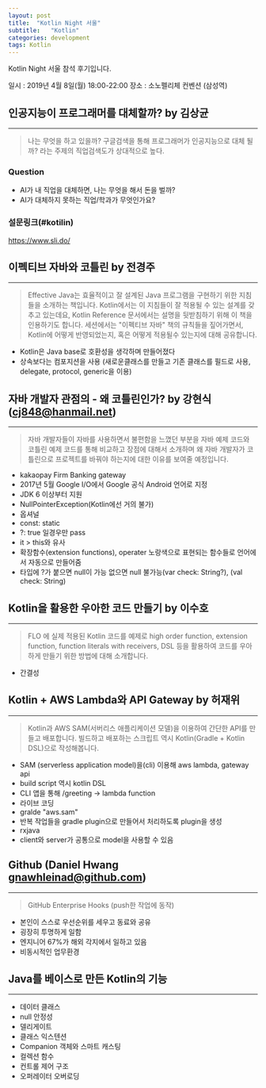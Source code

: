 ```yaml
---
layout: post
title:  "Kotlin Night 서울"
subtitle:   "Kotlin"
categories: development
tags: Kotlin
---
```


Kotlin Night 서울 참석 후기입니다.

일시 : 2019년 4월 8일(월) 18:00-22:00
장소 : 소노펠리체 컨벤션 (삼성역)

## 인공지능이 프로그래머를 대체할까? by 김상균
---

> 나는 무엇을 하고 있을까? 구글검색을 통해 프로그래머가 인공지능으로 대체 될까? 라는 주제의 직업검색도가 상대적으로 높다.

### Question

- AI가 내 직업을 대체하면, 나는 무엇을 해서 돈을 벌까?
- AI가 대체하지 못하는 직업/학과가 무엇인가요?

### 설문링크(#kotilin)
<https://www.sli.do/>

## 이펙티브 자바와 코틀린 by 전경주
---

> Effective Java는 효율적이고 잘 설계된 Java 프로그램을 구현하기 위한 지침들을 소개하는 책입니다. Kotlin에서는 이 지침들이 잘 적용될 수 있는 설계를 갖추고 있는데요, Kotlin Reference 문서에서는 설명을 뒷받침하기 위해 이 책을 인용하기도 합니다. 세션에서는 "이펙티브 자바" 책의 규칙들을 짚어가면서, Kotlin에 어떻게 반영되었는지, 혹은 어떻게 적용될수 있는지에 대해 공유합니다.

- Kotlin은 Java base로 호환성을 생각하며 만들어졌다
- 상속보다는 컴포지션을 사용 (새로운클래스를 만들고 기존 클래스를 필드로 사용, delegate, protocol, generic을 이용)

## 자바 개발자 관점의 - 왜 코틀린인가? by 강현식(cj848@hanmail.net)
---

> 자바 개발자들이 자바를 사용하면서 불편함을 느꼈던 부분을 자바 예제 코드와 코틀린 예제 코드를 통해 비교하고 장점에 대해서 소개하며 왜 자바 개발자가 코틀린으로 프로젝트를 바꿔야 하는지에 대한 이유를 보여줄 예정입니다.

- kakaopay Firm Banking gateway
- 2017년 5월 Google I/O에서 Google 공식 Android 언어로 지정
- JDK 6 이상부터 지원
- NullPointerException(Kotlin에선 거의 불가)
- 옵셔널
- const: static
- ?: true 일경우만 pass
- it > this와 유사
- 확장함수(extension functions), operater 노랑색으로 표현되는 함수들로 언어에서 자동으로 만들어줌
- 타입에 ?가 붙으면 null이 가능 없으면 null 불가능(var check: String?), (val check: String)

## Kotlin을 활용한 우아한 코드 만들기 by 이수호
---

>  FLO 에 실제 적용된 Kotlin 코드를 예제로 high order function, extension function, function literals with receivers, DSL 등을 활용하여 코드를 우아하게 만들기 위한 방법에 대해 소개합니다.

- 간결성

## Kotlin + AWS Lambda와 API Gateway by 허재위
---

> Kotlin과 AWS SAM(서버리스 애플리케이션 모델)을 이용하여 간단한 API를 만들고 배포합니다. 빌드하고 배포하는 스크립트 역시 Kotlin(Gradle + Kotlin DSL)으로 작성해봅니다.

- SAM (serverless application model)을(cli) 이용해 aws lambda, gateway api
- build script 역시 kotlin DSL
- CLI 앱을 통해 /greeting -> lambda function
- 라이브 코딩
- gralde "aws.sam"
- 반복 작업들을 gradle plugin으로 만들어서 처리하도록 plugin을 생성
- rxjava
- client와 server가 공통으로 model을 사용할 수 있음

## Github (Daniel Hwang gnawhleinad@github.com)
---

> GitHub Enterprise Hooks (push한 작업에 동작)

- 본인이 스스로 우선순위를 세우고 동료와 공유
- 굉장히 투명하게 일함
- 엔지니어 67%가 해외 각지에서 일하고 있음
- 비동시적인 업무환경

## Java를 베이스로 만든 Kotlin의 기능
---

- 데이터 클래스
- null 안정성
- 델리게이트
- 클래스 익스텐션
- Companion 객체와 스마트 캐스팅
- 컬렉션 함수
- 컨트롤 제어 구조
- 오퍼레이터 오버로딩
